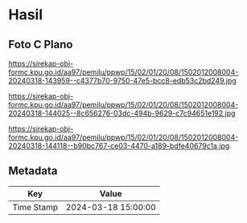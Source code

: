 # Hasil

## Foto C Plano

https://sirekap-obj-formc.kpu.go.id/aa97/pemilu/ppwp/15/02/01/20/08/1502012008004-20240318-143959--c4377b70-9750-47e5-bcc8-edb53c2bd249.jpg

https://sirekap-obj-formc.kpu.go.id/aa97/pemilu/ppwp/15/02/01/20/08/1502012008004-20240318-144025--8c656276-03dc-494b-9629-c7c94651e192.jpg

https://sirekap-obj-formc.kpu.go.id/aa97/pemilu/ppwp/15/02/01/20/08/1502012008004-20240318-144118--b90bc767-ce03-4470-a189-bdfe40679c1a.jpg


## Metadata

| Key        | Value               |
| ---------- | ------------------- |
| Time Stamp | 2024-03-18 15:00:00 |



